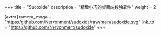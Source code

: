 +++
title = "Sudoxide"
description = "精致小巧的桌面端数独软件"
weight = 2

[extra]
remote_image = "https://github.com/Nervonment/sudoxide/raw/main/sudoxide.svg"
link_to = "https://github.com/Nervonment/sudoxide"
+++
